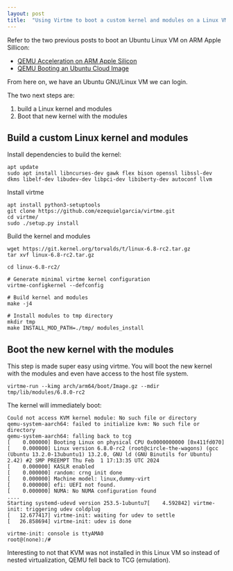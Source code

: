```yaml
---
layout: post
title:  "Using Virtme to boot a custom kernel and modules on a Linux VM on ARM Apple Sillicon"
---
```


Refer to the two previous posts to boot an Ubuntu Linux VM on ARM Apple Sillicon:
- [QEMU Acceleration on ARM Apple Silicon](https://aroulin.github.io/2023/11/02/qemu-accel-on-arm-apple-silicon.html)
- [QEMU Booting an Ubuntu Cloud Image](https://aroulin.github.io/2023/11/02/qemu-booting-ubuntu-cloud-img.html)

From here on, we have an Ubuntu GNU/Linux VM we can login.

The two next steps are:
1. build a Linux kernel and modules
2. Boot that new kernel with the modules


## Build a custom Linux kernel and modules

Install dependencies to build the kernel:

```
apt update
sudo apt install libncurses-dev gawk flex bison openssl libssl-dev dkms libelf-dev libudev-dev libpci-dev libiberty-dev autoconf llvm
```

Install virtme
```
apt install python3-setuptools
git clone https://github.com/ezequielgarcia/virtme.git
cd virtme/
sudo ./setup.py install
```

Build the kernel and modules

```
wget https://git.kernel.org/torvalds/t/linux-6.8-rc2.tar.gz
tar xvf linux-6.8-rc2.tar.gz

cd linux-6.8-rc2/

# Generate minimal virtme kernel configuration
virtme-configkernel --defconfig

# Build kernel and modules
make -j4

# Install modules to tmp directory
mkdir tmp
make INSTALL_MOD_PATH=./tmp/ modules_install
```

## Boot the new kernel with the modules

This step is made super easy using virtme. You will boot the new kernel with the modules and even have access to the
host file system.

```
virtme-run --kimg arch/arm64/boot/Image.gz --mdir tmp/lib/modules/6.8.0-rc2
```

The kernel will immediately boot:
```
Could not access KVM kernel module: No such file or directory
qemu-system-aarch64: failed to initialize kvm: No such file or directory
qemu-system-aarch64: falling back to tcg
[    0.000000] Booting Linux on physical CPU 0x0000000000 [0x411fd070]
[    0.000000] Linux version 6.8.0-rc2 (root@circle-the-wagons) (gcc (Ubuntu 13.2.0-13ubuntu1) 13.2.0, GNU ld (GNU Binutils for Ubuntu) 2.42) #2 SMP PREEMPT Thu Feb  1 17:13:35 UTC 2024
[    0.000000] KASLR enabled
[    0.000000] random: crng init done
[    0.000000] Machine model: linux,dummy-virt
[    0.000000] efi: UEFI not found.
[    0.000000] NUMA: No NUMA configuration found
....
Starting systemd-udevd version 253.5-1ubuntu7[    4.592842] virtme-init: triggering udev coldplug
[   12.677417] virtme-init: waiting for udev to settle
[   26.858694] virtme-init: udev is done

virtme-init: console is ttyAMA0
root@(none):/#
```

Interesting to not that KVM was not installed in this Linux VM so instead of nested virtualization, QEMU fell back to TCG (emulation).

